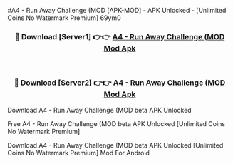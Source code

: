 #A4 - Run Away Challenge (MOD [APK-MOD] - APK Unlocked - [Unlimited Coins No Watermark Premium] 69ym0



<div align="center">

<h3>🔴 Download [Server1] 👉👉 <a href="https://momento.my/?title=A4_-_Run_Away_Challenge_(MOD">A4 - Run Away Challenge (MOD Mod Apk</a></h3><br>

<h3>🔴 Download [Server2] 👉👉 <a href="https://momento.my/?title=A4_-_Run_Away_Challenge_(MOD">A4 - Run Away Challenge (MOD Mod Apk</a></h3>
</div>



Download A4 - Run Away Challenge (MOD beta APK Unlocked

Free A4 - Run Away Challenge (MOD beta APK Unlocked [Unlimited Coins No Watermark Premium]

Download A4 - Run Away Challenge (MOD beta APK Unlocked [Unlimited Coins No Watermark Premium] Mod For Android
